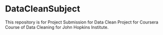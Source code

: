 # DataCleanSubject
This repository is for Project Submission for Data Clean Project for Coursera Course of Data Cleaning for John Hopkins Institute. 

